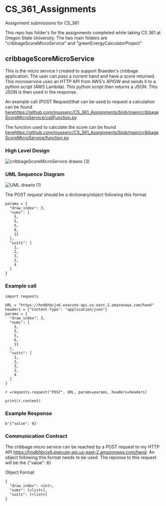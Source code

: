 # CS_361_Assignments
Assignment submissions for CS_361

This repo has folder's for the assignments completed while taking CS 361 at Oregon State University. The two main folders are "cribbageScoreMicroService" and "greenEnergyCalculatorProject"

## cribbageScoreMicroService

This is the micro service I created to support Braeden's cirbbage application. The user can pass a current hand and have a score returned. This microservice uses an HTTP API from AWS's APIGW and sends it to a python script (AWS Lambda). This python script then returns a JSON. This JSON is then used in the response. 

An example call (POST Request)that can be used to request a calculation can be found [here](https://github.com/mussenc/CS_361_Assignments/blob/main/cribbageScoreMicroService/callFunction.py)https://github.com/mussenc/CS_361_Assignments/blob/main/cribbageScoreMicroService/callFunction.py

The function used to calculate the score can be found [here](https://github.com/mussenc/CS_361_Assignments/blob/main/cribbageScoreMicroService/function.py)https://github.com/mussenc/CS_361_Assignments/blob/main/cribbageScoreMicroService/function.py

### High Level Design
![cribbageScoreMicroService drawio (3)](https://github.com/mussenc/CS_361_Assignments/assets/97072724/001046a1-43a4-462c-b318-ec55c240e82a)



### UML Sequence Diagram

![UML drawio (1)](https://github.com/mussenc/CS_361_Assignments/assets/97072724/951ab617-e510-42db-b0e1-facad10d3c60)

The POST request should be a dictionary/object following this format
```
params = {
  "draw_index": 3,
  "nums": [
    5,
    5,
    5,
    6,
    11
  ],
  "suits": [
    1,
    2,
    3,
    2,
    4
  ]
}
```

### Example call
```
import requests

URL = "https://hndbhbcjx6.execute-api.us-east-2.amazonaws.com/hand"
headers = {"Content-Type": "application/json"}
params = {
  "draw_index": 3,
  "nums": [
    5,
    5,
    5,
    6,
    11
  ],
  "suits": [
    1,
    2,
    3,
    2,
    4
  ]
}

r =requests.request("POST", URL, params=params, headers=headers)

print(r.content)
```

### Example Response
```
b'{"value": 6}'
```

### Communication Contract
The cribbage micro service can be reached by a POST request to my HTTP API https://hndbhbcjx6.execute-api.us-east-2.amazonaws.com/hand. An object following this format needs to be used. The reponse to this request will be the {"value": 6}

Object Format 
```
{
  "draw_index": <int>,
  "nums": [<list>],
  "suits": [<list>]
}
```

